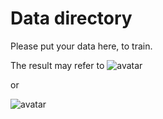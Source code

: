 # Data directory

Please put your data here, to train.

The result may refer to ![avatar]("https://imgchr.com/i/tuzOoQ")

or 

![avatar](https://imgchr.com/i/tuz4JA)
